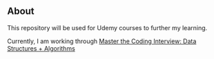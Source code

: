 ## About

This repository will be used for Udemy courses to further my learning.

Currently, I am working through [Master the Coding Interview: Data Structures + Algorithms](https://www.udemy.com/course/master-the-coding-interview-data-structures-algorithms/)